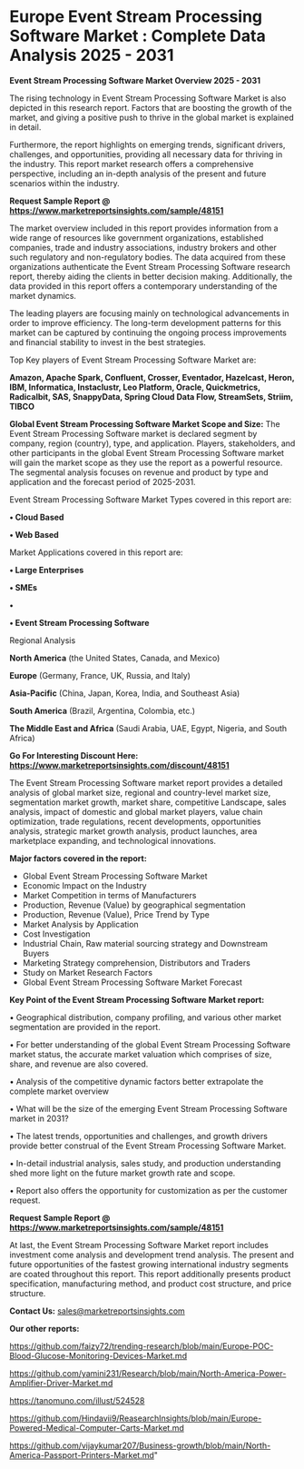 # Europe Event Stream Processing Software Market : Complete Data Analysis 2025 - 2031

<Strong> Event Stream Processing Software Market Overview 2025 - 2031</strong>

The rising technology in Event Stream Processing Software Market is also depicted in this research report. Factors that are boosting the growth of the market, and giving a positive push to thrive in the global market is explained in detail.

Furthermore, the report highlights on emerging trends, significant drivers, challenges, and opportunities, providing all necessary data for thriving in the industry. This report market research offers a comprehensive perspective, including an in-depth analysis of the present and future scenarios within the industry.

<strong>Request Sample Report @ <a href=https://www.marketreportsinsights.com/sample/48151>https://www.marketreportsinsights.com/sample/48151</a></strong>

The market overview included in this report provides information from a wide range of resources like government organizations, established companies, trade and industry associations, industry brokers and other such regulatory and non-regulatory bodies. The data acquired from these organizations authenticate the Event Stream Processing Software research report, thereby aiding the clients in better decision making. Additionally, the data provided in this report offers a contemporary understanding of the market dynamics.

The leading players are focusing mainly on technological advancements in order to improve efficiency. The long-term development patterns for this market can be captured by continuing the ongoing process improvements and financial stability to invest in the best strategies.

Top Key players of Event Stream Processing Software Market are:

<strong>Amazon, Apache Spark, Confluent, Crosser, Eventador, Hazelcast, Heron, IBM, Informatica, Instaclustr, Leo Platform, Oracle, Quickmetrics, Radicalbit, SAS, SnappyData, Spring Cloud Data Flow, StreamSets, Striim, TIBCO</strong>

<strong><b>Global Event Stream Processing Software Market Scope and Size:</b></strong>
The Event Stream Processing Software market is declared segment by company, region (country), type, and application. Players, stakeholders, and other participants in the global Event Stream Processing Software market will gain the market scope as they use the report as a powerful resource. The segmental analysis focuses on revenue and product by type and application and the forecast period of 2025-2031.

Event Stream Processing Software Market Types covered in this report are:

<strong>•  Cloud Based

•  Web Based</strong>

Market Applications covered in this report are:

<strong>•  Large Enterprises

•  SMEs

•  

•  Event Stream Processing Software</strong> 

Regional Analysis

<strong>North America</strong> (the United States, Canada, and Mexico)

<strong>Europe</strong> (Germany, France, UK, Russia, and Italy)

<strong>Asia-Pacific</strong> (China, Japan, Korea, India, and Southeast Asia)

<strong>South America</strong> (Brazil, Argentina, Colombia, etc.)

<strong>The Middle East and Africa</strong> (Saudi Arabia, UAE, Egypt, Nigeria, and South Africa)

<strong>Go For Interesting Discount Here: <a href=https://www.marketreportsinsights.com/discount/48151>https://www.marketreportsinsights.com/discount/48151</a></strong>

The Event Stream Processing Software market report provides a detailed analysis of global market size, regional and country-level market size, segmentation market growth, market share, competitive Landscape, sales analysis, impact of domestic and global market players, value chain optimization, trade regulations, recent developments, opportunities analysis, strategic market growth analysis, product launches, area marketplace expanding, and technological innovations.

<strong><b>Major factors covered in the report:</b></strong>
<ul>
  <li>Global Event Stream Processing Software Market </li>
  <li>Economic Impact on the Industry</li>
  <li>Market Competition in terms of Manufacturers</li>
  <li>Production, Revenue (Value) by geographical segmentation</li>
  <li>Production, Revenue (Value), Price Trend by Type</li>
  <li>Market Analysis by Application</li>
  <li>Cost Investigation</li>
  <li>Industrial Chain, Raw material sourcing strategy and Downstream Buyers</li>
  <li>Marketing Strategy comprehension, Distributors and Traders</li>
  <li>Study on Market Research Factors</li>
  <li>Global Event Stream Processing Software Market Forecast</li>
</ul>

<strong><b>Key Point of the Event Stream Processing Software Market report:</b></strong>

• Geographical distribution, company profiling, and various other market segmentation are provided in the report.

• For better understanding of the global Event Stream Processing Software market status, the accurate market valuation which comprises of size, share, and revenue are also covered.

• Analysis of the competitive dynamic factors better extrapolate the complete market overview

• What will be the size of the emerging Event Stream Processing Software market in 2031?

• The latest trends, opportunities and challenges, and growth drivers provide better construal of the Event Stream Processing Software Market.

• In-detail industrial analysis, sales study, and production understanding shed more light on the future market growth rate and scope.

• Report also offers the opportunity for customization as per the customer request.

<strong>Request Sample Report @ <a href=https://www.marketreportsinsights.com/sample/48151>https://www.marketreportsinsights.com/sample/48151</a></strong>

At last, the Event Stream Processing Software Market report includes investment come analysis and development trend analysis. The present and future opportunities of the fastest growing international industry segments are coated throughout this report. This report additionally presents product specification, manufacturing method, and product cost structure, and price structure.

<strong>Contact Us:</strong>
sales@marketreportsinsights.com

<strong>Our other reports:</strong>

<a href=https://github.com/faizy72/trending-research/blob/main/Europe-POC-Blood-Glucose-Monitoring-Devices-Market.md>https://github.com/faizy72/trending-research/blob/main/Europe-POC-Blood-Glucose-Monitoring-Devices-Market.md</a>

<a href=https://github.com/yamini231/Research/blob/main/North-America-Power-Amplifier-Driver-Market.md>https://github.com/yamini231/Research/blob/main/North-America-Power-Amplifier-Driver-Market.md</a>

<a href=https://tanomuno.com/illust/524528>https://tanomuno.com/illust/524528</a>

<a href=https://github.com/Hindavii9/ReasearchInsights/blob/main/Europe-Powered-Medical-Computer-Carts-Market.md>https://github.com/Hindavii9/ReasearchInsights/blob/main/Europe-Powered-Medical-Computer-Carts-Market.md</a>

<a href=https://github.com/vijaykumar207/Business-growth/blob/main/North-America-Passport-Printers-Market.md>https://github.com/vijaykumar207/Business-growth/blob/main/North-America-Passport-Printers-Market.md</a>"
